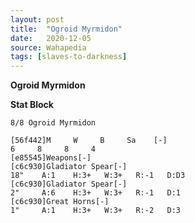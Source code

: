 ```yaml
---
layout: post
title:  "Ogroid Myrmidon"
date:   2020-12-05
source: Wahapedia
tags: [slaves-to-darkness]
---
```


**Ogroid Myrmidon**

**Stat Block**
```
8/8 Ogroid Myrmidon
```

```
[56f442]M     W     B     Sa    [-]
6     8     8     4     
[e85545]Weapons[-]
[c6c930]Gladiator Spear[-]
18"    A:1    H:3+   W:3+   R:-1   D:D3  
[c6c930]Gladiator Spear[-]
2"     A:6    H:3+   W:3+   R:-1   D:1   
[c6c930]Great Horns[-]
1"     A:1    H:3+   W:3+   R:-2   D:3   
```


